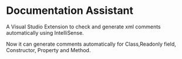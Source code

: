 Documentation Assistant
================================
A Visual Studio Extension to check and generate xml comments automatically using IntelliSense.

Now it can generate comments automatically for Class,Readonly field, Constructor, Property and Method.
